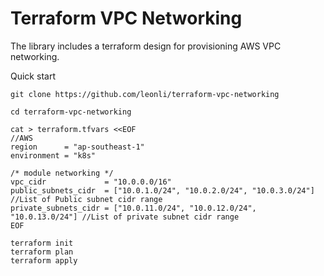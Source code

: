 # Terraform VPC Networking
The library includes a terraform design for provisioning AWS VPC networking.

Quick start
```
git clone https://github.com/leonli/terraform-vpc-networking
```

```
cd terraform-vpc-networking
```

```
cat > terraform.tfvars <<EOF
//AWS 
region      = "ap-southeast-1"
environment = "k8s"

/* module networking */
vpc_cidr             = "10.0.0.0/16"
public_subnets_cidr  = ["10.0.1.0/24", "10.0.2.0/24", "10.0.3.0/24"] //List of Public subnet cidr range
private_subnets_cidr = ["10.0.11.0/24", "10.0.12.0/24", "10.0.13.0/24"] //List of private subnet cidr range
EOF
```

```
terraform init
terraform plan
terraform apply
```